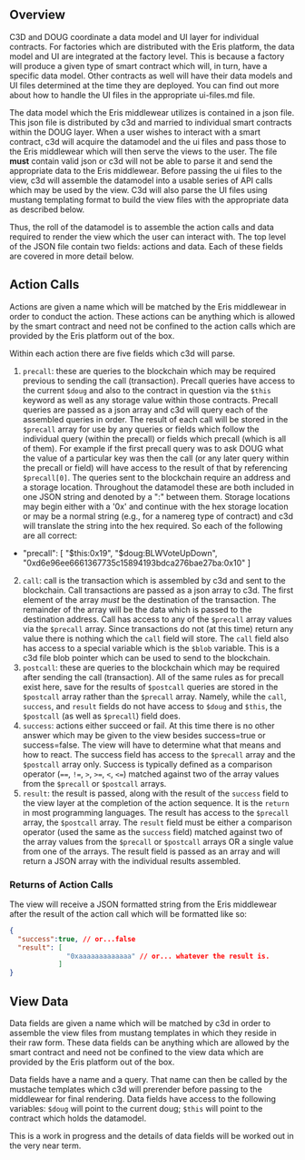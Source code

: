 ## Overview

C3D and DOUG coordinate a data model and UI layer for individual contracts. For factories which are distributed with the Eris platform, the data model and UI are integrated at the factory level. This is because a factory will produce a given type of smart contract which will, in turn, have a specific data model. Other contracts as well will have their data models and UI files determined at the time they are deployed. You can find out more about how to handle the UI files in the appropriate ui-files.md file.

The data model which the Eris middlewear utilizes is contained in a json file. This json file is distributed by c3d and married to individual smart contracts within the DOUG layer. When a user wishes to interact with a smart contract, c3d will acquire the datamodel and the ui files and pass those to the Eris middlewear which will then serve the views to the user. The file **must** contain valid json or c3d will not be able to parse it and send the appropriate data to the Eris middlewear. Before passing the ui files to the view, c3d will assemble the datamodel into a usable series of API calls which may be used by the view. C3d will also parse the UI files using mustang templating format to build the view files with the appropriate data as described below.

Thus, the roll of the datamodel is to assemble the action calls and data required to render the view which the user can interact with. The top level of the JSON file contain two fields: actions and data. Each of these fields are covered in more detail below.

## Action Calls

Actions are given a name which will be matched by the Eris middlewear in order to conduct the action. These actions can be anything which is allowed by the smart contract and need not be confined to the action calls which are provided by the Eris platform out of the box.

Within each action there are five fields which c3d will parse.

1. `precall`: these are queries to the blockchain which may be required previous to sending the call (transaction). Precall queries have access to the current `$doug` and also to the contract in question via the `$this` keyword as well as any storage value within those contracts. Precall queries are passed as a json array and c3d will query each of the assembled queries in order. The result of each call will be stored in the `$precall` array for use by any queries or fields which follow the individual query (within the precall) or fields which precall (which is all of them). For example if the first precall query was to ask DOUG what the value of a particular key was then the call (or any later query within the precall or field) will have access to the result of that by referencing `$precall[0]`. The queries sent to the blockchain require an address and a storage location. Throughout the datamodel these are both included in one JSON string and denoted by a ":" between them. Storage locations may begin either with a '0x' and continue with the hex storage location or may be a normal string (e.g., for a namereg type of contract) and c3d will translate the string into the hex required. So each of the following are all correct:
  * "precall": [ "$this:0x19", "$doug:BLWVoteUpDown", "0xd6e96ee6661367735c15894193bdca276bae27ba:0x10" ]
2. `call`: call is the transaction which is assembled by c3d and sent to the blockchain. Call transactions are passed as a json array to c3d. The first element of the array *must* be the destination of the transaction. The remainder of the array will be the data which is passed to the destination address. Call has access to any of the `$precall` array values via the `$precall` array. Since transactions do not (at this time) return any value there is nothing which the `call` field will store. The `call` field also has access to a special variable which is the `$blob` variable. This is a c3d file blob pointer which can be used to send to the blockchain.
3. `postcall`: these are queries to the blockchain which may be required after sending the call (transaction). All of the same rules as for precall exist here, save for the results of `$postcall` queries are stored in the `$postcall` array rather than the `$precall` array. Namely, while the `call`, `success`, and `result` fields do not have access to `$doug` and `$this`, the `$postcall` (as well as `$precall`) field does.
4. `success`: actions either succeed or fail. At this time there is no other answer which may be given to the view besides success=true or success=false. The view will have to determine what that means and how to react. The success field has access to the `$precall` array and the `$postcall` array only. Success is typically defined as a comparison operator (`==`, `!=`, `>`, `>=`, `<`, `<=`) matched against two of the array values from the `$precall` or `$postcall` arrays.
5. `result`: the result is passed, along with the result of the `success` field to the view layer at the completion of the action sequence. It is the `return` in most programming languages. The result has access to the `$precall` array, the `$postcall` array. The `result` field must be either a comparison operator (used the same as the `success` field) matched against two of the array values from the `$precall` or `$postcall` arrays OR a single value from one of the arrays. The result field is passed as an array and will return a JSON array with the individual results assembled.

### Returns of Action Calls

The view will receive a JSON formatted string from the Eris middlewear after the result of the action call which will be formatted like so:

```json
{
  "success":true, // or...false
  "result": [
              "0xaaaaaaaaaaaaa" // or... whatever the result is.
            ]
}
```

## View Data

Data fields are given a name which will be matched by c3d in order to assemble the view files from mustang templates in which they reside in their raw form. These data fields can be anything which are allowed by the smart contract and need not be confined to the view data which are provided by the Eris platform out of the box.

Data fields have a name and a query. That name can then be called by the mustache templates which c3d will prerender before passing to the middlewear for final rendering. Data fields have access to the following variables: `$doug` will point to the current doug; `$this` will point to the contract which holds the datamodel.

This is a work in progress and the details of data fields will be worked out in the very near term.